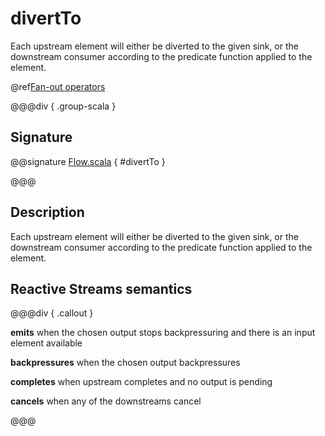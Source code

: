 # divertTo

Each upstream element will either be diverted to the given sink, or the downstream consumer according to the predicate function applied to the element.

@ref[Fan-out operators](../index.md#fan-out-operators)

@@@div { .group-scala }

## Signature

@@signature [Flow.scala](/akka-stream/src/main/scala/akka/stream/scaladsl/Flow.scala) { #divertTo }

@@@

## Description

Each upstream element will either be diverted to the given sink, or the downstream consumer according to the predicate function applied to the element.

## Reactive Streams semantics

@@@div { .callout }

**emits** when the chosen output stops backpressuring and there is an input element available

**backpressures** when the chosen output backpressures

**completes** when upstream completes and no output is pending

**cancels** when any of the downstreams cancel

@@@

